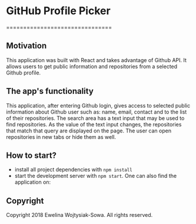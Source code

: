 # **GitHub Profile Picker**
===============================

## Motivation
This application was built with React and takes advantage of Github API. It allows users to get public information and repositories from a selected Github profile.

## The app's functionality
This application, after entering Github login, gives access to selected public information about Github user such as: name, email, contact and to the list of their repositories. The search area has a text input that may be used to find repositories. As the value of the text input changes, the repositories that match that query are displayed on the page. The user can open repositories in new tabs or hide them as well.

## How to start?
- install all project dependencies with `npm install`
- start the development server with `npm start`.
One can also find the application on: 

## Copyright
Copyright 2018 Ewelina Wojtysiak-Sowa. All rights reserved.
